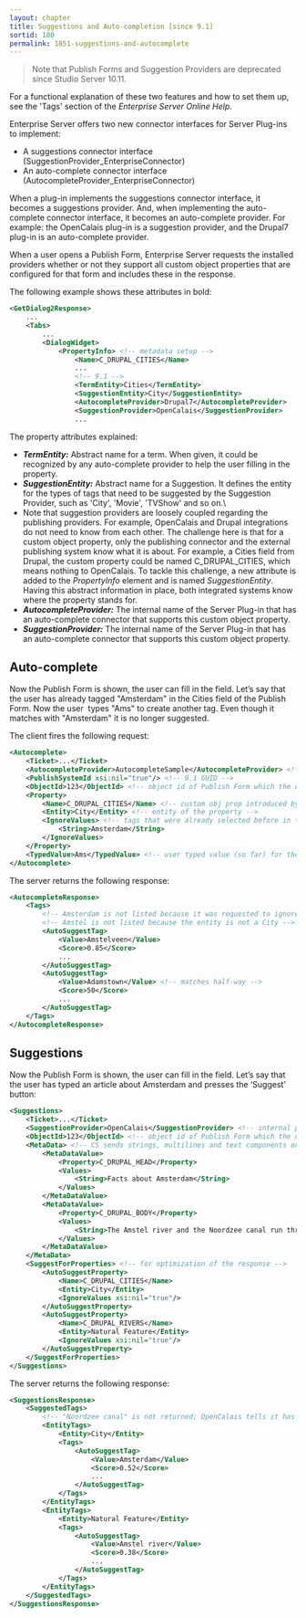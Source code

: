 ```yaml
---
layout: chapter
title: Suggestions and Auto-completion [since 9.1]
sortid: 180
permalink: 1051-suggestions-and-autocomplete
---
```


> Note that Publish Forms and Suggestion Providers are deprecated since Studio Server 10.11.

For a functional explanation of these two features and how to set them up, see the 'Tags' section of the *Enterprise 
Server Online Help*.

Enterprise Server offers two new connector interfaces for Server Plug-ins to implement:
* A suggestions connector interface (SuggestionProvider\_EnterpriseConnector)
* An auto-complete connector interface (AutocompleteProvider\_EnterpriseConnector)

When a plug-in implements the suggestions connector interface, it becomes a suggestions provider. And, when implementing 
the auto-complete connector interface, it becomes an auto-complete provider. For example: the OpenCalais plug-in is a 
suggestion provider, and the Drupal7 plug-in is an auto-complete provider.

When a user opens a Publish Form, Enterprise Server requests the installed providers whether or not they support all 
custom object properties that are configured for that form and includes these in the response.

The following example shows these attributes in bold:

```xml
<GetDialog2Response>
    ...
    <Tabs>
        ...
        <DialogWidget>
            <PropertyInfo> <!-- metadata setup -->
                <Name>C_DRUPAL_CITIES</Name>
                ...
                <!-- 9.1 -->
                <TermEntity>Cities</TermEntity>
                <SuggestionEntity>City</SuggestionEntity>
                <AutocompleteProvider>Drupal7</AutocompleteProvider>
                <SuggestionProvider>OpenCalais</SuggestionProvider>
                ...
```
The property attributes explained:

* ***TermEntity:*** Abstract name for a term. When given, it could be recognized by any auto-complete provider to help 
the user filling in the property.
* ***SuggestionEntity:*** Abstract name for a Suggestion. It defines the entity for the types of tags that need to be 
suggested by the Suggestion Provider, such as 'City', 'Movie', 'TVShow' and so on.\
* Note that suggestion providers are loosely coupled regarding the publishing providers. For example, OpenCalais and 
Drupal integrations do not need to know from each other. The challenge here is that for a custom object property, only 
the publishing connector and the external publishing system know what it is about. For example, a Cities field from 
Drupal, the custom property could be named C\_DRUPAL\_CITIES, which means nothing to OpenCalais. To tackle this challenge, 
a new attribute is added to the *PropertyInfo* element and is named *SuggestionEntity*. Having this abstract information 
in place, both integrated systems know where the property stands for.
* ***AutocompleteProvider:*** The internal name of the Server Plug-in that has an auto-complete connector that supports 
this custom object property.
* ***SuggestionProvider:*** The internal name of the Server Plug-in that has an auto-complete connector that supports 
this custom object property.

## Auto-complete

Now the Publish Form is shown, the user can fill in the field. Let’s say that the user has already tagged "Amsterdam" 
in the Cities field of the Publish Form. Now the user  types "Ams" to create another tag. Even though it matches with 
"Amsterdam" it is no longer suggested.

The client fires the following request:

```xml
<Autocomplete>
    <Ticket>...</Ticket>
    <AutocompleteProvider>AutocompleteSample</AutocompleteProvider> <!-- plugin name -->
    <PublishSystemId xsi:nil="true"/> <!-- 9.1 GUID -->
    <ObjectId>123</ObjectId> <!-- object id of Publish Form which the user is filling in -->
    <Property>
        <Name>C_DRUPAL_CITIES</Name> <!-- custom obj prop introduced by Drupal connector -->
        <Entity>City</Entity> <!-- entity of the property -->
        <IgnoreValues> <!-- tags that were already selected before in the Cities field -->
            <String>Amsterdam</String>
        </IgnoreValues>
    </Property>
    <TypedValue>Ams</TypedValue> <!-- user typed value (so far) for the custom Cities field -->
</Autocomplete>
```

The server returns the following response:

```xml
<AutocompleteResponse>
    <Tags>
        <!-- Amsterdam is not listed because it was requested to ignore -->
        <!-- Amstel is not listed because the entity is not a City -->
        <AutoSuggestTag>
            <Value>Amstelveen</Value>
            <Score>0.85</Score>
            ...
        </AutoSuggestTag>
        <AutoSuggestTag>
            <Value>Adamstown</Value> <!-- matches half-way -->
            <Score>50</Score>
            ...
        </AutoSuggestTag>
    </Tags>
</AutocompleteResponse>
```

## Suggestions

Now the Publish Form is shown, the user can fill in the field. Let’s say that the user has typed an article about 
Amsterdam and presses the ‘Suggest’ button:

```xml
<Suggestions>
    <Ticket>...</Ticket>
    <SuggestionProvider>OpenCalais</SuggestionProvider> <!-- internal plugin name -->
    <ObjectId>123</ObjectId> <!-- object id of Publish Form which the user is filling in -->
    <MetaData> <!-- CS sends strings, multilines and text components only -->
        <MetaDataValue>
            <Property>C_DRUPAL_HEAD</Property>
            <Values>
                <String>Facts about Amsterdam</String>
            </Values>
        </MetaDataValue>
        <MetaDataValue>
            <Property>C_DRUPAL_BODY</Property>
            <Values>
                <String>The Amstel river and the Noordzee canal run through this city.</String>
            </Values>
        </MetaDataValue>
    </MetaData>
    <SuggestForProperties> <!-- for optimization of the response -->
        <AutoSuggestProperty>
            <Name>C_DRUPAL_CITIES</Name>
            <Entity>City</Entity>
            <IgnoreValues xsi:nil="true"/>
        </AutoSuggestProperty>
        <AutoSuggestProperty>
            <Name>C_DRUPAL_RIVERS</Name>
            <Entity>Natural Feature</Entity>
            <IgnoreValues xsi:nil="true"/>
        </AutoSuggestProperty>
    </SuggestForProperties>
</Suggestions>
```

The server returns the following response:

```xml
<SuggestionsResponse>
    <SuggestedTags>
        <!-- "Noordzee canal" is not returned; OpenCalais tells it has entity "Facility" -->
        <EntityTags>
            <Entity>City</Entity>
            <Tags>
                <AutoSuggestTag>
                    <Value>Amsterdam</Value>
                    <Score>0.52</Score>
                    ...
                </AutoSuggestTag>
            </Tags>
        </EntityTags>
        <EntityTags>
            <Entity>Natural Feature</Entity>
            <Tags>
                <AutoSuggestTag>
                    <Value>Amstel river</Value>
                    <Score>0.38</Score>
                    ...
                </AutoSuggestTag>
            </Tags>
        </EntityTags>
    </SuggestedTags>
</SuggestionsResponse>
```
